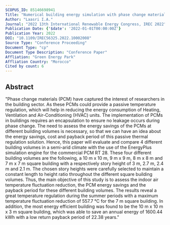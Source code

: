 ```yaml
---
SCOPUS_ID: 85146698941
Title: "Numerical building energy simulation with phase change materials including hysteresis effect for different square building cases in a semi-arid climate"
Author: "Laasri I.A."
Journal: "2022 13th International Renewable Energy Congress, IREC 2022"
Publication Date: {'$date': '2022-01-01T00:00:00Z'}
Publication Year: 2022
DOI: "10.1109/IREC56325.2022.10002008"
Source Type: "Conference Proceeding"
Document Type: "cp"
Document Type Description: "Conference Paper"
Affliation: "Green Energy Park"
Affliation Country: "Morocco"
Cited by count: 6
---
```


## Abstract
"Phase change materials (PCM) have captured the interest of researchers in the building sector. As these PCMs could provide a passive temperature regulation, which will help in reducing the energy consumption of Heating, Ventilation and Air-Conditioning (HVAC) units. The implementation of PCMs in buildings requires an encapsulation to ensure no leakage occurs during phase change. The need to assess the energy savings of the PCMs at different building volumes is necessary, so that we can have an idea about the energy savings, cost and payback period of this passive thermal regulation solution. Hence, this paper will evaluate and compare 4 different building volumes in a semi-arid climate with the use of the EnergyPlus simulation engine for the commercial PCM RT 28. These four different building volumes are the following, a 10 m x 10 m, 9 m x 9 m, 8 m x 8 m and 7 m x 7 m square building with a respectively story height of 3 m, 2.7 m, 2.4 m and 2.1 m. The chosen story heights were carefully selected to maintain a constant length to height ratio throughout the different square building volumes. Thus, the main objective of this study is to assess the indoor air temperature fluctuation reduction, the PCM energy savings and the payback period for these different building volumes. The results reveal a great temperature regulation during the summer periods with a maximum temperature fluctuation reduction of 557.7 °C for the 7 m square building. In addition, the most energy efficient building was found to be the 10 m x 10 m x 3 m square building, which was able to save an annual energy of 1600.44 kWh with a low return payback period of 22.38 years."
